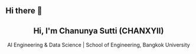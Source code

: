 ## Hi there 👋
<h2 align="center"> Hi, I'm Chanunya Sutti (CHANXYII)</h2>
<p align="center">AI Engineering & Data Science | School of Engineering, Bangkok University</p>

<!--
**CHANXYII/CHANXYII** is a ✨ _special_ ✨ repository because its `README.md` (this file) appears on your GitHub profile.

## About Me
```python
class Chanunya:
    def __init__(self):
        self.name = "Chanunya Sutti"
        self.username = "CHANXYII"
        self.role = "AI & Data Science Student"
        self.university = "Bangkok University"
        self.interests = ["AI", "Web Development", "APIs", "Cloud"]

    def life_motto(self):
        return "Keep learning, keep building, keep improving."

Here are some ideas to get you started:

- 🔭 I’m currently working on ...
- 🌱 I’m currently learning ...
- 👯 I’m looking to collaborate on ...
- 🤔 I’m looking for help with ...
- 💬 Ask me about ...
- 📫 How to reach me: ...
- 😄 Pronouns: ...
- ⚡ Fun fact: ...
-->

